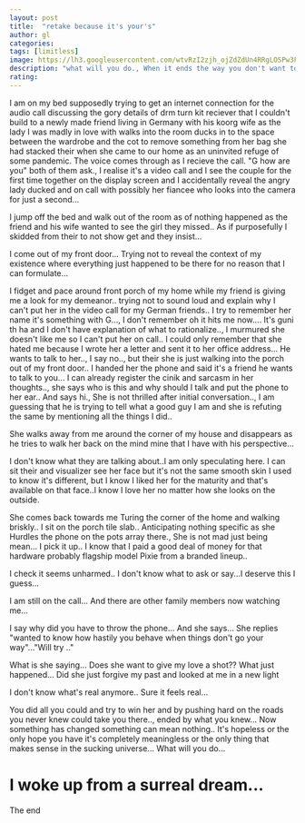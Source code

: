 ```yaml
---
layout: post
title:  "retake because it's your's"
author: gl
categories:
tags: [limitless]
image: https://lh3.googleusercontent.com/wtvRzI2zjh_ojZdZdUn4RRgLOSPw3FNCt8S0sgRESsgjEay57pyxhf7jLVZJzVmOjuYqHfj-bZ0KZ5OMvnodeVvGAsbntqm05SvCY49jeoVUxO5wPzjQuFVNvBHj65vGVIVNrm2T_s8v_oUTN1zJ6RimdPgH_SCZxnYBzxlkOHqvAXjDoKXLjoHiO_z5VD4iY1Qg6OG-XwDYnd_en8GWyNc5KgfBmmxO49F2hhu3t2M2iLn0LcVJrBCIwolgULfvGryMcgOiC-7dtmmYVqboDXS6iEs756Asx3NcvPjwbw_zJUKFjpqGMH7ik15v9X137XNnK-ttreHLLFcmqCUoTE_Z07uMZOcV1g_goGdBQAinkrp1iGcZ8j5jrwD_GYJgh2XVJ5AyIruFtveyqg2ml3gM4IJaJB8uHT1i6U9-qyMKo5VRbzZzZS4cQ5Ql1fgltV8WfY_-eoRVO_cIiFSu4gfoCVuCFrZu4axPv3VQTwsb-1V6NrpxTobt8yC7wYehzmL1RgISuYTCZ6Y4XTtYkrAN-odYLt-EcMkpA7yktNEUWd2hsd_8N0a4wn-tlziRRwLLRcVR4o1g8OELqYXPFAUYFMX5qQiD5LAQT_gevt0C-MP9b_EQBPI8yxTIlbGiNGtELw-4m7qd3HxNb3O7vOh5ug-PZIW7kjiWXmszPqE63kXTHBZrUPvmlm5kdOg=w968-h726-no?authuser=0
description: "what will you do., When it ends the way you don't want to."
rating: 
---
```


I am on my bed supposedly trying to get an internet connection for the audio call discussing the gory details of drm turn kit reciever that I couldn't build to a newly made friend living in Germany with his koorg wife as the lady I was madly in love with walks into the room ducks in to the space between the wardrobe and the cot to remove something from her bag she had stacked their when she came to our home as an uninvited refuge of some pandemic.
The voice comes through as I recieve the call.
"G how are you" both of them ask., I realise it's a video call and I see the couple for the first time together on the display screen and I accidentally reveal the angry lady ducked and on call with possibly her fiancee who looks into the camera for just a second...

I jump off the bed and walk out of the room as of nothing happened as the friend and his wife wanted to see the girl they missed.. As if purposefully I skidded from their to not show get and they insist...

I come out of my front door... Trying not to reveal the context of my existence where everything just happened to be there for no reason that I can formulate...

I fidget and pace around front porch of my home while my friend is giving me a look for my demeanor.. trying not to sound loud and explain why I can't put her in the video call for my German friends.. I try to remember her name it's something with G..., I don't remember oh it hits me now.... It's guni th ha and I don't have explanation of what to rationalize.., I murmured she doesn't like me so I can't put her on call..
I could only remember that she hated me because I wrote her a letter and sent it to her office address... 
He wants to talk to her.., I say no.., but their she is just walking into the porch out of my front door.. I handed her the phone and said it's a friend he wants to talk to you...
I can already register the cinik and sarcasm in her thoughts.., she says who is this and why should I talk and put the phone to her ear.. And says hi., She is not thrilled after initial conversation.., I am guessing that he is trying to tell what a good guy I am and she is refuting the same by mentioning all the things I did..

She walks away from me around the corner of my house and disappears as he tries to walk her back on the mind mine that I have with his perspective...

I don't know what they are talking about..I am only speculating here. I can sit their and visualizer see her face but it's not the same smooth skin I used to know it's different, but I know I liked her for the maturity and that's available on that face..I know I love her no matter how she looks on the outside.

She comes back towards me Turing the corner of the home and walking briskly.. I sit on the porch tile slab.. Anticipating nothing specific as she Hurdles the phone on the pots array there., She is not mad just being mean...
I pick it up.. I know that I paid a good deal of money for that hardware probably flagship model Pixie from a branded lineup..

I check it seems unharmed.. I don't know what to ask or say...I deserve this I guess...

I am still on the call... And there are other family members now watching me... 

I say why did you have to throw the phone... And she says... She replies "wanted to know how hastily you behave when things don't go your way"..."Will try .." 

What is she saying... Does she want to give my love a shot?? What just happened... Did she just forgive my past and looked at me in a new light


I don't know what's real anymore.. Sure it feels real...

You did all you could and try to win her and by pushing hard on the roads you never knew could take you there.., ended by what you knew...
Now something has changed something can mean nothing.. It's hopeless or the only hope you have it's completely meaningless or the only thing that makes sense in the sucking universe... What will you do...

# I woke up from a surreal dream...

The end
